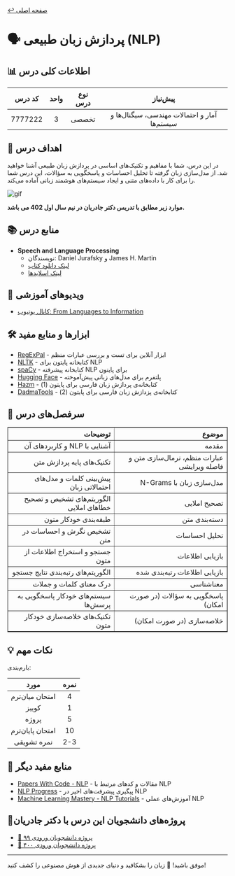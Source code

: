 [↩️ صفحه اصلی](/README.md)

# 🗣️ پردازش زبان طبیعی (NLP)

## 📊 اطلاعات کلی درس

<div align="center">

| کد درس | واحد | نوع درس | پیش‌نیاز |
|:------:|:----:|:-------:|:--------:|
| 7777222 |  3   | تخصصی   | آمار و احتمالات مهندسی، سیگنال‌ها و سیستم‌ها |

</div>

## 🎯 اهداف درس

در این درس، شما با مفاهیم و تکنیک‌های اساسی در پردازش زبان طبیعی آشنا خواهید شد. از مدل‌سازی زبان گرفته تا تحلیل احساسات و پاسخگویی به سؤالات، این درس شما را برای کار با داده‌های متنی و ایجاد سیستم‌های هوشمند زبانی آماده می‌کند.

![gif](./تصاویر/giphy.gif)

**موارد زیر مطابق با تدریس دکتر جادریان در نیم سال اول 402 می باشد.**

## 📚 منابع درس

- **Speech and Language Processing**
  - نویسندگان: Daniel Jurafsky و James H. Martin
  - [لینک دانلود کتاب](http://www.web.stanford.edu/~jurafsky/slp3/ed3book.pdf)
  - [لینک اسلایدها](https://web.stanford.edu/~jurafsky/slp3/)

## 🎥 ویدیوهای آموزشی

- [کانال یوتیوب: From Languages to Information](https://www.youtube.com/@fromlanguagestoinformation4012/playlists)

## 🛠️ ابزارها و منابع مفید

- [RegExPal](https://www.regexpal.com/) - ابزار آنلاین برای تست و بررسی عبارات منظم
- [NLTK](https://www.nltk.org/) - کتابخانه پایتون برای NLP
- [spaCy](https://spacy.io/) - کتابخانه پیشرفته NLP برای پایتون
- [Hugging Face](https://huggingface.co/) - پلتفرم برای مدل‌های زبانی پیش‌آموخته
- [Hazm](https://github.com/roshan-research/hazm/) - کتابخانه‌ی پردازش زبان فارسی برای پایتون (1)
- [DadmaTools](https://github.com/Dadmatech/DadmaTools) - کتابخانه‌ی پزدازش زبان فارسی برای پایتون (2)

## 📅 سرفصل‌های درس

<div align="center" style="direction: rtl">
    <table border="1" style="text-align: right;">
        <thead>
            <tr>
                <th>موضوع</th>
                <th>توضیحات</th>
            </tr>
        </thead>
        <tbody>
            <tr>
                <td>مقدمه</td>
                <td>آشنایی با NLP و کاربردهای آن</td>
            </tr>
            <tr>
                <td>عبارات منظم، نرمال‌سازی متن و فاصله ویرایشی</td>
                <td>تکنیک‌های پایه پردازش متن</td>
            </tr>
            <tr>
                <td>مدل‌سازی زبان با N-Grams</td>
                <td>پیش‌بینی کلمات و مدل‌های احتمالاتی زبان</td>
            </tr>
            <tr>
                <td>تصحیح املایی</td>
                <td>الگوریتم‌های تشخیص و تصحیح خطاهای املایی</td>
            </tr>
            <tr>
                <td>دسته‌بندی متن</td>
                <td>طبقه‌بندی خودکار متون</td>
            </tr>
            <tr>
                <td>تحلیل احساسات</td>
                <td>تشخیص نگرش و احساسات در متن</td>
            </tr>
            <tr>
                <td>بازیابی اطلاعات</td>
                <td>جستجو و استخراج اطلاعات از متون</td>
            </tr>
            <tr>
                <td>بازیابی اطلاعات رتبه‌بندی شده</td>
                <td>الگوریتم‌های رتبه‌بندی نتایج جستجو</td>
            </tr>
            <tr>
                <td>معناشناسی</td>
                <td>درک معنای کلمات و جملات</td>
            </tr>
            <tr>
                <td>پاسخگویی به سؤالات (در صورت امکان)</td>
                <td>سیستم‌های خودکار پاسخگویی به پرسش‌ها</td>
            </tr>
            <tr>
                <td>خلاصه‌سازی (در صورت امکان)</td>
                <td>تکنیک‌های خلاصه‌سازی خودکار متون</td>
            </tr>
        </tbody>
    </table>
</div>

## 💡 نکات مهم

بارم‌بندی:
<div align="center">

| مورد | نمره |
|:----:|:----:|
| امتحان میان‌ترم | 4 |
| کوییز | 1 |
| پروژه | 5 |
| امتحان پایان‌ترم | 10 |
| نمره تشویقی | 2-3 |

</div>


## 🔗 منابع مفید دیگر

- [Papers With Code - NLP](https://paperswithcode.com/area/natural-language-processing) - مقالات و کدهای مرتبط با NLP
- [NLP Progress](http://nlpprogress.com/) - پیگیری پیشرفت‌های اخیر در NLP
- [Machine Learning Mastery - NLP Tutorials](https://machinelearningmastery.com/start-here/#nlp) - آموزش‌های عملی NLP


## 📝پروژه‌های دانشجویان این درس با دکتر جادریان

- [📌 پروژه‌ دانشجویان ورودی ۹۹](https://github.com/foadas/nlp_project)
- [📌 پروژه دانشجویان ورودی ۴۰۰](https://github.com/sabihdordab/NLP)


---

موفق باشید! 🚀 زبان را بشکافید و دنیای جدیدی از هوش مصنوعی را کشف کنید!
